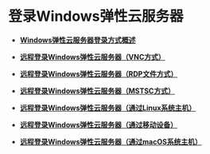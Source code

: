 # 登录Windows弹性云服务器<a name="ecs_03_0125"></a>

-   **[Windows弹性云服务器登录方式概述](Windows弹性云服务器登录方式概述.md)**  

-   **[远程登录Windows弹性云服务器（VNC方式）](远程登录Windows弹性云服务器（VNC方式）.md)**  

-   **[远程登录Windows弹性云服务器（RDP文件方式）](远程登录Windows弹性云服务器（RDP文件方式）.md)**  

-   **[远程登录Windows弹性云服务器（MSTSC方式）](远程登录Windows弹性云服务器（MSTSC方式）.md)**  

-   **[远程登录Windows弹性云服务器（通过Linux系统主机）](远程登录Windows弹性云服务器（通过Linux系统主机）.md)**  

-   **[远程登录Windows弹性云服务器（通过移动设备）](远程登录Windows弹性云服务器（通过移动设备）.md)**  

-   **[远程登录Windows弹性云服务器（通过macOS系统主机）](远程登录Windows弹性云服务器（通过macOS系统主机）.md)**  

